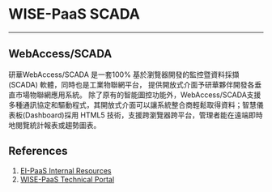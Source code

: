# WISE-PaaS SCADA

---

## WebAccess/SCADA

研華WebAccess/SCADA 是一套100% 基於瀏覽器開發的監控暨資料採擷\(SCADA\) 軟體，同時也是工業物聯網平台， 提供開放式介面予研華夥伴開發各垂直市場物聯網應用系統。 除了原有的智能圖控功能外，WebAccess/SCADA支援多種通訊協定和驅動程式，其開放式介面可以讓系統整合商輕鬆取得資料；智慧儀表板\(Dashboard\)採用 HTML5 技術，支援跨瀏覽器跨平台，管理者能在遠端即時地閱覽統計報表或趨勢圖表。

## References

1. [EI-PaaS Internal Resources](https://drive.google.com/drive/folders/0B86EGW1klRZDOV9MRXF0cmNONTg)
2. [WISE-PaaS Technical Portal](https://portal-technical.wise-paas.com/services.html)



